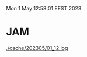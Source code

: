 Mon  1 May 12:58:01 EEST 2023
# JAM
<a href='./cache/202305/01_12.log'>./cache/202305/01_12.log</a>
